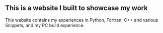 ## This is a website I built to showcase my work

This website contains my experiences in Python, Fortran, C++ and various Snippets, and my PC build experience.
